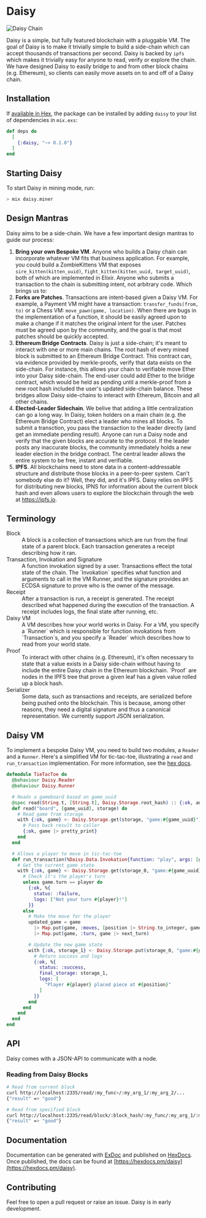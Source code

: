 # Daisy

![Daisy Chain](https://upload.wikimedia.org/wikipedia/commons/thumb/2/29/Daisy_chain.JPG/1200px-Daisy_chain.JPG)

Daisy is a simple, but fully featured blockchain with a pluggable VM. The goal of Daisy is to make it trivially simple to build a side-chain which can accept thousands of transactions per second. Daisy is backed by `ipfs` which makes it trivially easy for anyone to read, verify or explore the chain. We have designed Daisy to easily bridge to and from other block chains (e.g. Ethereum), so clients can easily move assets on to and off of a Daisy chain.

## Installation

If [available in Hex](https://hex.pm/docs/publish), the package can be installed
by adding `daisy` to your list of dependencies in `mix.exs`:

```elixir
def deps do
  [
    {:daisy, "~> 0.1.0"}
  ]
end
```

## Starting Daisy

To start Daisy in mining mode, run:

```bash
> mix daisy.miner
```

## Design Mantras

Daisy aims to be a side-chain. We have a few important design mantras to guide our process:

1. **Bring your own Bespoke VM**. Anyone who builds a Daisy chain can incorporate whatever VM fits that business application. For example, you could build a ZombieKittens VM that exposes `sire_kitten(kitten_uuid)`, `fight_kitten(kitten_uuid, target_uuid)`, both of which are implemented in Elixir. Anyone who submits a transaction to the chain is submitting intent, not arbitrary code. Which brings us to:
2. **Forks are Patches**. Transactions are intent-based given a Daisy VM. For example, a Payment VM might have a transaction: `transfer_funds(from, to)` or a Chess VM: `move_pawn(game, location)`. When there are bugs in the implementation of a function, it should be easily agreed upon to make a change if it matches the original intent for the user. Patches must be agreed upon by the community, and the goal is that most patches should be quickly accepted.
3. **Ethereum Bridge Contracts**. Daisy is just a side-chain; it's meant to interact with one or more main chains. The root hash of every mined block is submitted to an Ethereum Bridge Contract. This contract can, via evidence provided by merkle-proofs, verify that data exists on the side-chain. For instance, this allows your chain to verifiable move Ether into your Daisy side-chain. The end-user could add Ether to the bridge contract, which would be held as pending until a merkle-proof from a new root hash included the user's updated side-chain balance. These bridges allow Daisy side-chains to interact with Ethereum, Bitcoin and all other chains.
4. **Elected-Leader Sidechain**. We belive that adding a little centralization can go a long way. In Daisy, token holders on a main chain (e.g. the Ethereum Bridge Contract) elect a leader who mines all blocks. To submit a transction, you pass the transaction to the leader directly (and get an immediate pending result). Anyone can run a Daisy node and verify that the given blocks are accurate to the protocol. If the leader posts any inaccurate blocks, the community immediately holds a new leader election in the bridge contract. The central leader allows the entire system to be free, instant and verifiable.
5. **IPFS**. All blockchains need to store data in a content-addressable structure and distribute those blocks in a peer-to-peer system. Can't somebody else do it? Well, they did, and it's IPFS. Daisy relies on IPFS for distributing new blocks, IPNS for information about the current block hash and even allows users to explore the blockchain through the web at https://ipfs.io.

## Terminology

<dl>
  <dt>Block</dt>
  <dd>A block is a collection of transactions which are run from the final state of a parent block. Each transaction generates a receipt describing how it ran.</dd>

  <dt>Transaction, Invokation and Signature</dt>
  <dd>A function invokation signed by a user. Transactions effect the total state of the chain. The `Invokation` specifies what function and arguments to call in the VM Runner, and the signature provides an ECDSA signature to prove who is the owner of the message.</dd>

  <dt>Receipt</dt>
  <dd>After a transaction is run, a receipt is generated. The receipt described what happened during the execution of the transaction. A receipt includes logs, the final state after running, etc.</dd>

  <dt>Daisy VM</dt>
  <dd>A VM describes how your world works in Daisy. For a VM, you specify a `Runner` which is responsible for function invokations from `Transaction`s, and you specify a `Reader` which describes how to read from your world state.</dd>

  <dt>Proof</dt>
  <dd>To interact with other chains (e.g. Ethereum), it's often necessary to state
  that a value exists in a Daisy side-chain without having to include the entire Daisy chain in the Ethereum blockchain. `Proof` are nodes in the IPFS tree that prove a given leaf has a given value rolled up a block hash.</dd>

  <dt>Serializer</dt>
  <dd>Some data, such as transactions and receipts, are serialized before being pushed onto the blockchain. This is because, among other reasons, they need a digital signature and thus a canonical representation. We currently support JSON serialization.</dd>
</dl>

## Daisy VM

To implement a bespoke Daisy VM, you need to build two modules, a `Reader` and a `Runner`. Here's a simplified VM for tic-tac-toe, illustrating a `read` and `run_transaction` implementation. For more information, see the [hex docs](https://hexdocs.pm/daisy).

```elixir
defmodule TieTacToe do
  @behaviour Daisy.Reader
  @behaviour Daisy.Runner

  # Reads a gameboard based on game_uuid
  @spec read(String.t, [String.t], Daisy.Storage.root_hash) :: {:ok, any()} | {:erorr, any()}
  def read("board", [game_uuid], storage) do
    # Read game from storage
    with {:ok, game} <- Daisy.Storage.get(storage, "game:#{game_uuid}") |> deserialize do
      # Pass back result to caller
      {:ok, game |> pretty_print}
    end
  end

  # Allows a player to move in tic-tac-toe
  def run_transaction(%Daisy.Data.Invokation{function: "play", args: [game_uuid, position]}, storage_0, player) do
    # Get the current game state
    with {:ok, game} <- Daisy.Storage.get(storage_0, "game:#{game_uuid}") |> deserialize do
      # Check it's the player's turn
      unless game.turn == player do
        {:ok, %{
          status: :failure,
          logs: ["Not your turn #{player}!"]
        }}
      else
        # Make the move for the player
        updated_game = game
          |> Map.put(game, :moves, [position |> String.to_integer, game.moves])
          |> Map.put(game, :turn, game |> next_turn)

        # Update the new game state
        with {:ok, storage_1} <- Daisy.Storage.put(storage_0, "game:#{game_uuid}", updated_game |> serialize) do
          # Return success and logs
          {:ok, %{
            status: :success,
            final_storage: storage_1,
            logs: [
              "Player #{player} placed piece at #{position}"
            ]
          }}
        end
      end
    end
  end
end
```

## API

Daisy comes with a JSON-API to communicate with a node.

### Reading from Daisy Blocks

```bash
# Read from current block
curl http://localhost:2335/read/:my_func>/:my_arg_1/:my_arg_2/...
{"result" => "good"}

# Read from specified block
curl http://localhost:2335/read/block/:block_hash/:my_func/:my_arg_1/:my_arg_2/...
{"result" => "good"}
```

## Documentation

Documentation can be generated with [ExDoc](https://github.com/elixir-lang/ex_doc)
and published on [HexDocs](https://hexdocs.pm). Once published, the docs can
be found at [https://hexdocs.pm/daisy](https://hexdocs.pm/daisy).

## Contributing

Feel free to open a pull request or raise an issue. Daisy is in early development.